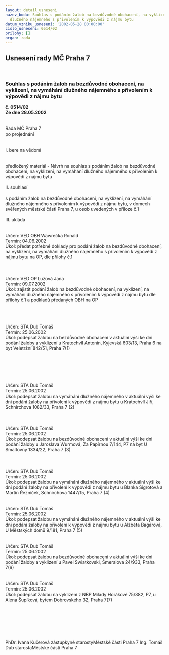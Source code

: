```yaml
---
layout: detail_usneseni
nazev_bodu: Souhlas s podáním žalob na bezdůvodné obohacení, na vyklizení, na vymáhání
  dlužného nájemného s přivolením k výpovědi z nájmu bytu
datum_vzniku_usneseni: '2002-05-28 00:00:00'
cislo_usneseni: 0514/02
prilohy: []
organ: rada
---
```

<div id="ucUsn_pList" class="usn">
	<span><h2>Usnesení rady MČ Praha 7 </h2>
<br></span><div class="standBody">
<span><h3>Souhlas s podáním žalob na bezdůvodné obohacení, na vyklizení, na vymáhání dlužného nájemného s přivolením k výpovědi z nájmu bytu</h3></span><div class="center">
		<strong>č. 0514/02</strong><br>
	</div>
<div class="center">
		<strong>Ze dne 28.05.2002</strong><br><br>
	</div>
<br>Rada MČ Praha 7<br>po projednání<br><br><br>I.	bere na vědomí<br><br> <br>předložený materiál - Návrh na souhlas s podáním žalob na bezdůvodné obohacení, na vyklizení, na vymáhání dlužného nájemného s přivolením k výpovědi z nájmu bytu<br><br>II.	souhlasí <br><br>s podáním žalob na bezdůvodné obohacení, na vyklizení, na vymáhání dlužného nájemného s přivolením k výpovědi z nájmu bytu, v domech svěřených městské části Praha 7, u osob uvedených v příloze č.1<br><br>III.	ukládá <br><br> <br>Určen:	VED OBH Wawrečka Ronald<br>Termín: 04.06.2002<br>Úkol:	předat potřebné doklady pro podání žalob na bezdůvodné obohacení, na vyklizení, na vymáhání dlužného nájemného s přivolením k výpovědi z nájmu bytu na OP, dle přílohy č.1<br> <br><br> <br>Určen:	VED OP Lužová Jana<br>Termín: 09.07.2002<br>Úkol:	zajistit podání žalob na bezdůvodné obohacení, na vyklizení, na vymáhání dlužného nájemného s přivolením k výpovědi z nájmu bytu dle přílohy  č.1 a podkladů předaných OBH na OP<br> <br><br> <br> <br>Určen:	STA Dub Tomáš<br>Termín: 25.06.2002<br>Úkol:	podepsat žalobu na bezdůvodné obohacení  v aktuální výši ke dni podání žaloby a vyklizení u Kratochvíl Antonín, Kyjevská 603/13, Praha 6 na byt Veletržní 842/51, Praha 7(1) <br> <br><br><br><br><br> <br>Určen:	STA Dub Tomáš<br>Termín: 25.06.2002<br>Úkol:	podepsat žalobu na vymáhání dlužného nájemného v aktuální výši ke dni podání žaloby na přivolení k výpovědi z nájmu bytu u Kratochvíl Jiří, Schnirchova 1082/33, Praha 7 (2) <br> <br><br> <br>Určen:	STA Dub Tomáš<br>Termín: 25.06.2002<br>Úkol:	podepsat žalobu na bezdůvodné obohacení v aktuální výši ke dni podání žaloby u Jaroslava Wurmová, Za Papírnou 7/144, P7 na byt U Smaltovny 1334/22, Praha 7 (3) <br> <br><br> <br>Určen:	STA Dub Tomáš<br>Termín: 25.06.2002<br>Úkol:	podepsat žalobu na vymáhání dlužného nájemného v aktuální výši ke dni podání žaloby na přivolení k výpovědi z nájmu bytu u Blanka Sigrotová a Martin Řezníček, Schnirchova 1447/15, Praha 7 (4) <br> <br> <br>Určen:	STA Dub Tomáš<br>Termín: 25.06.2002<br>Úkol:	podepsat žalobu na vymáhání dlužného nájemného v aktuální výši ke dni podání žaloby na přivolení k výpovědi z nájmu bytu u Alžběta Bagárová, U Městských domů 9/181, Praha 7 (5) <br> <br> <br>Určen:	STA Dub Tomáš<br>Termín: 25.06.2002<br>Úkol:	podepsat žalobu na bezdůvodné obohacení  v aktuální výši ke dni podání žaloby a vyklizení u Pavel Swiatkovski, Šmeralova 24/933, Praha 7(6) <br> <br> <br>Určen:	STA Dub Tomáš<br>Termín: 25.06.2002<br>Úkol:	podepsat žalobu na vyklizení z NBP  Milady Horákové 75/382, P7, u Alena Šupíková, bytem Dobrovského 32, Praha 7(7) <br> <br> <br><br> <br> <br> <br>	<br>PhDr. Ivana Kučerová zástupkyně starostyMěstské části Praha 7	Ing. Tomáš Dub starostaMěstské části Praha 7<br>	<br><br>
</div>
</div>